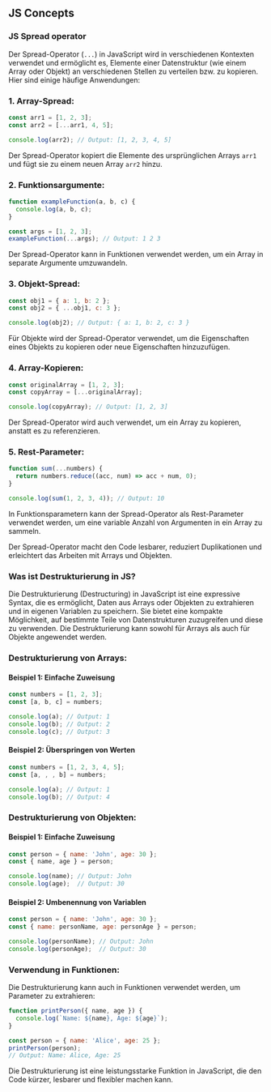 ## JS Concepts

### JS Spread operator
Der Spread-Operator (`...`) in JavaScript wird in verschiedenen Kontexten verwendet und ermöglicht es, Elemente einer Datenstruktur (wie einem Array oder Objekt) an verschiedenen Stellen zu verteilen bzw. zu kopieren. Hier sind einige häufige Anwendungen:

### 1. **Array-Spread:**
```javascript
const arr1 = [1, 2, 3];
const arr2 = [...arr1, 4, 5];

console.log(arr2); // Output: [1, 2, 3, 4, 5]
```
Der Spread-Operator kopiert die Elemente des ursprünglichen Arrays `arr1` und fügt sie zu einem neuen Array `arr2` hinzu.

### 2. **Funktionsargumente:**
```javascript
function exampleFunction(a, b, c) {
  console.log(a, b, c);
}

const args = [1, 2, 3];
exampleFunction(...args); // Output: 1 2 3
```
Der Spread-Operator kann in Funktionen verwendet werden, um ein Array in separate Argumente umzuwandeln.

### 3. **Objekt-Spread:**
```javascript
const obj1 = { a: 1, b: 2 };
const obj2 = { ...obj1, c: 3 };

console.log(obj2); // Output: { a: 1, b: 2, c: 3 }
```
Für Objekte wird der Spread-Operator verwendet, um die Eigenschaften eines Objekts zu kopieren oder neue Eigenschaften hinzuzufügen.

### 4. **Array-Kopieren:**
```javascript
const originalArray = [1, 2, 3];
const copyArray = [...originalArray];

console.log(copyArray); // Output: [1, 2, 3]
```
Der Spread-Operator wird auch verwendet, um ein Array zu kopieren, anstatt es zu referenzieren.

### 5. **Rest-Parameter:**
```javascript
function sum(...numbers) {
  return numbers.reduce((acc, num) => acc + num, 0);
}

console.log(sum(1, 2, 3, 4)); // Output: 10
```
In Funktionsparametern kann der Spread-Operator als Rest-Parameter verwendet werden, um eine variable Anzahl von Argumenten in ein Array zu sammeln.

Der Spread-Operator macht den Code lesbarer, reduziert Duplikationen und erleichtert das Arbeiten mit Arrays und Objekten.

### Was ist Destrukturierung in JS?

Die Destrukturierung (Destructuring) in JavaScript ist eine expressive Syntax, die es ermöglicht, Daten aus Arrays oder Objekten zu extrahieren und in eigenen Variablen zu speichern. Sie bietet eine kompakte Möglichkeit, auf bestimmte Teile von Datenstrukturen zuzugreifen und diese zu verwenden. Die Destrukturierung kann sowohl für Arrays als auch für Objekte angewendet werden.

### Destrukturierung von Arrays:

#### Beispiel 1: Einfache Zuweisung
```javascript
const numbers = [1, 2, 3];
const [a, b, c] = numbers;

console.log(a); // Output: 1
console.log(b); // Output: 2
console.log(c); // Output: 3
```

#### Beispiel 2: Überspringen von Werten
```javascript
const numbers = [1, 2, 3, 4, 5];
const [a, , , b] = numbers;

console.log(a); // Output: 1
console.log(b); // Output: 4
```

### Destrukturierung von Objekten:

#### Beispiel 1: Einfache Zuweisung
```javascript
const person = { name: 'John', age: 30 };
const { name, age } = person;

console.log(name); // Output: John
console.log(age);  // Output: 30
```

#### Beispiel 2: Umbenennung von Variablen
```javascript
const person = { name: 'John', age: 30 };
const { name: personName, age: personAge } = person;

console.log(personName); // Output: John
console.log(personAge);  // Output: 30
```

### Verwendung in Funktionen:

Die Destrukturierung kann auch in Funktionen verwendet werden, um Parameter zu extrahieren:

```javascript
function printPerson({ name, age }) {
  console.log(`Name: ${name}, Age: ${age}`);
}

const person = { name: 'Alice', age: 25 };
printPerson(person);
// Output: Name: Alice, Age: 25
```

Die Destrukturierung ist eine leistungsstarke Funktion in JavaScript, die den Code kürzer, lesbarer und flexibler machen kann.

